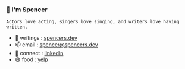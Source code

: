 ### 👋 I'm Spencer

```
Actors love acting, singers love singing, and writers love having written.
```

- 🌱 writings : [spencers.dev](https://spencers.dev/)
- 📫 email : [spencer@spencers.dev](mailto:spencer@spencers.dev)
- 💼 connect : [linkedin](https://www.linkedin.com/in/woospencer/)
- 😄 food : [yelp](https://www.yelp.com/user_details?userid=mua55Ybkz_X8kP58Rj9A2Q)